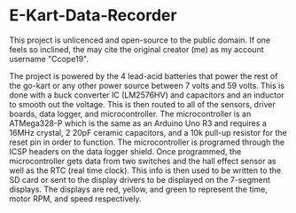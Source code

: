 # E-Kart-Data-Recorder
This project is unlicenced and open-source to the public domain.  If one feels so inclined, the may cite the original creator (me) as my account username "Ccope19". 

The project is powered by the 4 lead-acid batteries that power the rest of the go-kart or any other power source between 7 volts and 59 volts.  This is done with a buck converter IC (LM2576HV) and capacitors and an inductor to smooth out the voltage.  This is then routed to all of the sensors, driver boards, data logger, and microcontroller.  The microcontroller is an ATMega328-P which is the same as an Arduino Uno R3 and requires a 16MHz crystal, 2 20pF ceramic capacitors, and a 10k pull-up resistor for the reset pin in order to function.  The microcontroller is programed through the ICSP headers on the data logger shield.  Once programmed, the microcontroller gets data from two switches and the hall effect sensor as well as the RTC (real time clock).  This info is then used to be written to the SD card or sent to the display drivers to be displayed on the 7-segment displays.  The displays are red, yellow, and green to represent the time, motor RPM, and speed respectively.

